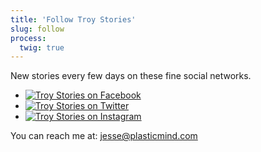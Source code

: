 ```yaml
---
title: 'Follow Troy Stories'
slug: follow
process:
  twig: true
---
```


New stories every few days on these fine social networks.

<div class="social">
<ul>
  <li><a href="http://facebook.com/troynystories"><img src="{{ theme_url }}/images/icon-facebook.png" alt="Troy Stories on Facebook" srcset="{{ theme_url }}/images/icon-facebook.svg" /></a></li>
  <li><a href="http://twitter.com/troy_stories"><img src="{{ theme_url }}/images/icon-twitter.png" alt="Troy Stories on Twitter" srcset="{{ theme_url }}/images/icon-twitter.svg" /></a></li>
  <li><a href="http://instagram.com/troy_stories"><img src="{{ theme_url }}/images/icon-instagram.png" alt="Troy Stories on Instagram" srcset="{{ theme_url }}/images/icon-instagram.svg" /></a></li>
</ul>
</div>

You can reach me at: [jesse@plasticmind.com](mailto:jesse@plasticmind.com)